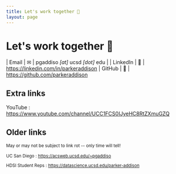 ```yaml
---
title: Let's work together 📡
layout: page
---
```


# Let's work together 📡

| Email | ✉ | pgaddiso *[at]* ucsd *[dot]* edu |
| LinkedIn | 💼 | <https://linkedin.com/in/parkeraddison>
| GitHub | 🐙 | <https://github.com/parkeraddison>

## Extra links

YouTube
: <https://www.youtube.com/channel/UCC1FCS0IJyeHC8RtZXmuGZQ>

## Older links

<small>May or may not be subject to link rot -- only time will tell!

UC San Diego
: <https://acsweb.ucsd.edu/~pgaddiso>

HDSI Student Reps
: <https://datascience.ucsd.edu/parker-addison>